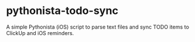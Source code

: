 # pythonista-todo-sync
A simple Pythonista (iOS) script to parse text files and sync TODO items to ClickUp and iOS reminders.

